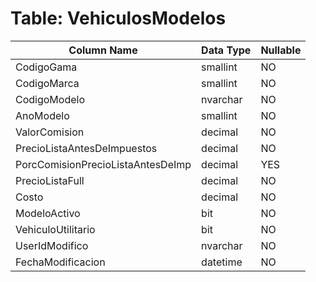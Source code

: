 # Table: VehiculosModelos

| Column Name | Data Type | Nullable |
|-------------|-----------|----------|
| CodigoGama | smallint | NO |
| CodigoMarca | smallint | NO |
| CodigoModelo | nvarchar | NO |
| AnoModelo | smallint | NO |
| ValorComision | decimal | NO |
| PrecioListaAntesDeImpuestos | decimal | NO |
| PorcComisionPrecioListaAntesDeImp | decimal | YES |
| PrecioListaFull | decimal | NO |
| Costo | decimal | NO |
| ModeloActivo | bit | NO |
| VehiculoUtilitario | bit | NO |
| UserIdModifico | nvarchar | NO |
| FechaModificacion | datetime | NO |
